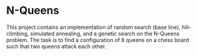 # N-Queens

This project contains an implementation of random search (base line), hill-climbing, simulated annealing, and a genetic search on the N-Queens problem. The task is to find a configuration of 8 queens on a chess board such that two queens attack each other.